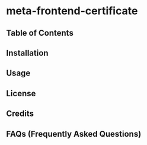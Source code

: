 # meta-frontend-certificate

## Table of Contents

## Installation

## Usage

## License

## Credits

## FAQs (Frequently Asked Questions)